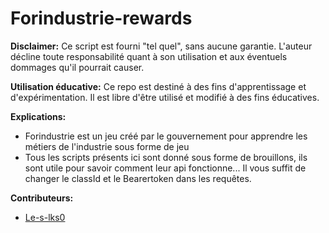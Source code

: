 # Forindustrie-rewards

**Disclaimer:** Ce script est fourni "tel quel", sans aucune garantie. L'auteur décline toute responsabilité quant à son utilisation et aux éventuels dommages qu'il pourrait causer.

**Utilisation éducative:** Ce repo est destiné à des fins d'apprentissage et d'expérimentation. Il est libre d'être utilisé et modifié à des fins éducatives.

**Explications:**
* Forindustrie est un jeu créé par le gouvernement pour apprendre les métiers de l'industrie sous forme de jeu
* Tous les scripts présents ici sont donné sous forme de brouillons, ils sont utile pour savoir comment leur api fonctionne... Il vous suffit de changer le classId et le Bearertoken dans les requêtes.

**Contributeurs:**
* [Le-s-lks0](https://github.com/Le-S-lks0)
